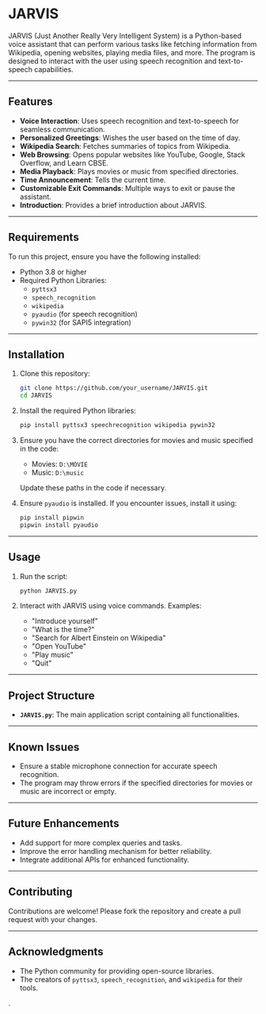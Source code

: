 # JARVIS

JARVIS (Just Another Really Very Intelligent System) is a Python-based voice assistant that can perform various tasks like fetching information from Wikipedia, opening websites, playing media files, and more. The program is designed to interact with the user using speech recognition and text-to-speech capabilities.

---

## Features

- **Voice Interaction**: Uses speech recognition and text-to-speech for seamless communication.
- **Personalized Greetings**: Wishes the user based on the time of day.
- **Wikipedia Search**: Fetches summaries of topics from Wikipedia.
- **Web Browsing**: Opens popular websites like YouTube, Google, Stack Overflow, and Learn CBSE.
- **Media Playback**: Plays movies or music from specified directories.
- **Time Announcement**: Tells the current time.
- **Customizable Exit Commands**: Multiple ways to exit or pause the assistant.
- **Introduction**: Provides a brief introduction about JARVIS.

---

## Requirements

To run this project, ensure you have the following installed:

- Python 3.8 or higher
- Required Python Libraries:
  - `pyttsx3`
  - `speech_recognition`
  - `wikipedia`
  - `pyaudio` (for speech recognition)
  - `pywin32` (for SAPI5 integration)

---

## Installation

1. Clone this repository:
   ```bash
   git clone https://github.com/your_username/JARVIS.git
   cd JARVIS
   ```

2. Install the required Python libraries:
   ```bash
   pip install pyttsx3 speechrecognition wikipedia pywin32
   ```

3. Ensure you have the correct directories for movies and music specified in the code:
   - Movies: `D:\MOVIE`
   - Music: `D:\music`

   Update these paths in the code if necessary.

4. Ensure `pyaudio` is installed. If you encounter issues, install it using:
   ```bash
   pip install pipwin
   pipwin install pyaudio
   ```

---

## Usage

1. Run the script:
   ```bash
   python JARVIS.py
   ```

2. Interact with JARVIS using voice commands. Examples:
   - "Introduce yourself"
   - "What is the time?"
   - "Search for Albert Einstein on Wikipedia"
   - "Open YouTube"
   - "Play music"
   - "Quit"

---

## Project Structure

- **`JARVIS.py`**: The main application script containing all functionalities.

---

## Known Issues

- Ensure a stable microphone connection for accurate speech recognition.
- The program may throw errors if the specified directories for movies or music are incorrect or empty.

---

## Future Enhancements

- Add support for more complex queries and tasks.
- Improve the error handling mechanism for better reliability.
- Integrate additional APIs for enhanced functionality.

---

## Contributing

Contributions are welcome! Please fork the repository and create a pull request with your changes.


---

## Acknowledgments

- The Python community for providing open-source libraries.
- The creators of `pyttsx3`, `speech_recognition`, and `wikipedia` for their tools.

.
